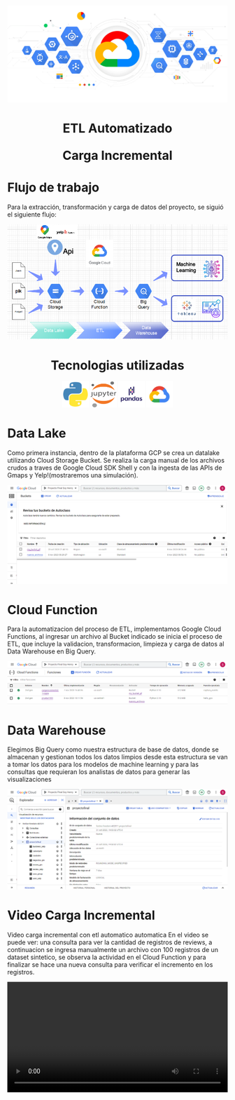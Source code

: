 <p align='center'>
<img src ="src/data.jpg">
<p>

<h1 align='center'>
 <b>ETL Automatizado</b>

 <b>Carga Incremental</b>
</h1>
 




# **Flujo de trabajo**

Para la extracción, transformación y carga de datos del proyecto, se siguió el siguiente flujo:

<p align='center'>
<img src ="src/pipeline.png">
<p>

<h1 align="center">Tecnologias utilizadas</h1>

<p align='center'>
<img src="src/python.png" width="60" height="60">
<img src="src/jupyter.png" width="60" height="60">
<img src="src/pandas.png" width="60" height="60">
<img src="src/gcloud.png" width="60" height="60">
<p>

# **Data Lake**


 Como primera instancia, dentro de la plataforma GCP se crea un datalake utilizando Cloud Storage Bucket. Se realiza la carga manual de los archivos crudos a traves de Google Cloud SDK Shell y con la ingesta de las APIs de Gmaps y Yelp!(mostraremos una simulación).



<p align='center'>
<img src ="src/bucket.png">
<p>

# **Cloud Function**

Para la automatizacion del proceso de ETL, implementamos Google Cloud Functions, al ingresar un archivo al Bucket indicado se inicia el proceso de ETL, que incluye la validacion, transformacion, limpieza y carga de datos al Data Warehouse en Big Query.



<p align='center'>
<img src ="src/cloud_function.png">
<p>



# **Data Warehouse**

Elegimos Big Query como nuestra estructura de base de datos, donde se almacenan y gestionan todos los datos limpios desde esta estructura se van a tomar los datos para los modelos de machine learning y para las consultas que requieran los analistas de datos para generar las visualizaciones

<p align='center'>
<img src ="src/bigquery.png">
<p>



# **Video Carga Incremental**

Video carga incremental con etl automatico automatica
En el video se puede ver: una consulta para ver la cantidad de registros de reviews, a continuacion se ingresa manualmente un archivo con 100 registros de un dataset sintetico, se observa la actividad en el Cloud Function y para finalizar se hace una nueva consulta para verificar el incremento en los registros.


<a href="https://drive.google.com/file/d/18R-IQxnabxLFVNuzl6xtp4X0Iz63pCyg/view?usp=drive_link"><video src ="src/video_carga.mp4" style="width: 1024px; max-width: 100%; height: auto" title="Click en la imagen" >